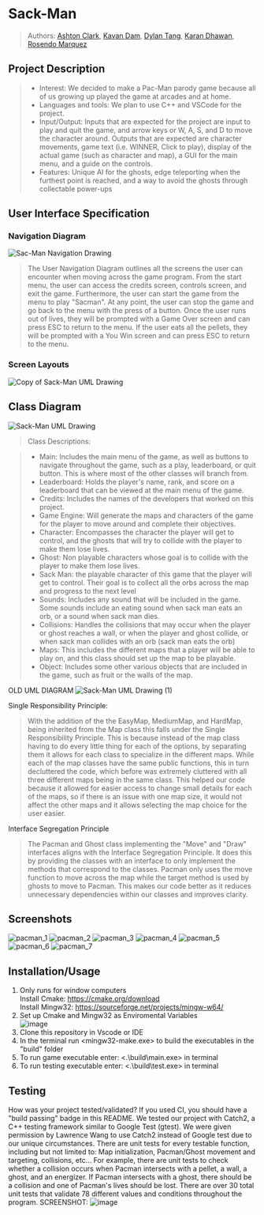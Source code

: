 # Sack-Man
 
 > Authors: [Ashton Clark](https://github.com/MinionTorturer3), [Kavan Dam](https://github.com/KavanDam), [Dylan Tang](https://github.com/TangDylan1), [Karan Dhawan](https://github.com/kdhaw001), [Rosendo Marquez](https://github.com/Buenexity)
## Project Description
 > * Interest: We decided to make a Pac-Man parody game because all of us growing up played the game at arcades and at home.
 > * Languages and tools: We plan to use C++ and VSCode for the project.
 > * Input/Output: Inputs that are expected for the project are input to play and quit the game, and arrow keys or W, A, S, and D to move the character around. Outputs that are expected are character movements, game text (i.e. WINNER, Click to play), display of the actual game (such as character and map), a GUI for the main menu, and a guide on the controls.
 > * Features: Unique AI for the ghosts, edge teleporting when the furthest point is reached, and a way to avoid the ghosts through collectable power-ups

## User Interface Specification

### Navigation Diagram
![Sac-Man Navigation Drawing](https://github.com/cs100/final-project-kdam004-dtang041-aclar064-kdhaw001/assets/117532440/410d1b88-072a-41b6-bcb6-36802272dafe)

> The User Navigation Diagram outlines all the screens the user can encounter when moving across the game program. From the start menu, the user can access the credits screen, controls screen, and exit the game.
> Furthermore, the user can start the game from the menu to play "Sacman". At any point, the user can stop the game and go back to the menu with the press of a button. Once the user runs out of lives, they will be
> prompted with a Game Over screen and can press ESC to return to the menu. If the user eats all the pellets, they will be prompted with a You Win screen and can press ESC to return to the menu.

### Screen Layouts
![Copy of Sack-Man UML Drawing](https://github.com/cs100/final-project-kdam004-dtang041-aclar064-kdhaw001/assets/117532440/0cb523d9-1049-4412-9b7d-86d414359867)



## Class Diagram
![Sack-Man UML Drawing](https://github.com/cs100/final-project-kdam004-dtang041-aclar064-kdhaw001/assets/146399114/2d0b7747-61d2-4862-93ae-2cc23603be63)


> Class Descriptions:

> * Main: Includes the main menu of the game, as well as buttons to navigate throughout the game, such as a play, leaderboard, or quit button. This is where most of the other classes will branch from.
> * Leaderboard: Holds the player's name, rank, and score on a leaderboard that can be viewed at the main menu of the game.
> * Credits: Includes the names of the developers that worked on this project.
> * Game Engine: Will generate the maps and characters of the game for the player to move around and complete their objectives.
> * Character: Encompasses the character the player will get to control, and the ghosts that will try to collide with the player to make them lose lives.
> * Ghost: Non playable characters whose goal is to collide with the player to make them lose lives.
> * Sack Man: the playable character of this game that the player will get to control. Their goal is to collect all the orbs across the map and progress to the next level
> * Sounds: Includes any sound that will be included in the game. Some sounds include an eating sound when sack man eats an orb, or a sound when sack man dies.
> * Collisions: Handles the collisions that may occur when the player or ghost reaches a wall, or when the player and ghost collide, or when sack man collides with an orb (sack man eats the orb)
> * Maps: This includes the different maps that a player will be able to play on, and this class should set up the map to be playable.
> * Object: Includes some other various objects that are included in the game, such as fruit or the walls of the map.


OLD UML DIAGRAM
![Sack-Man UML Drawing (1)](https://github.com/cs100/final-project-kdam004-dtang041-aclar064-kdhaw001/assets/120551095/e7397129-2433-4f95-bef2-b818b2b7341d)


Single Responsibility Principle:
>With the addition of the the EasyMap, MediumMap, and HardMap, being inherited from the Map class this falls under the Single Responsibility Principle. This is because instead of the map class having to do every little thing for each of the options, by separating them it allows for each class to specialize in the different maps. While each of the map classes have the same public functions, this in turn decluttered the code, which before was extremely cluttered with all three different maps being in the same class. This helped our code because it allowed for easier access to change small details for each of the maps, so if there is an issue with one map size, it would not affect the other maps and it allows selecting the map choice for the user easier.

Interface Segregation Principle
>The Pacman and Ghost class implementing the "Move" and "Draw" interfaces aligns with the Interface Segregation Principle. It does this by providing the classes with an interface to only implement the methods that correspond to the classes. Pacman only uses the move function to move across the map while the target method is used by ghosts to move to Pacman. This makes our code better as it reduces unnecessary dependencies within our classes and improves clarity.

 
 ## Screenshots
![pacman_1](https://github.com/cs100/final-project-kdam004-dtang041-aclar064-kdhaw001/assets/117532440/540d330f-9751-478c-94dd-cc1b0437e2de)
![pacman_2](https://github.com/cs100/final-project-kdam004-dtang041-aclar064-kdhaw001/assets/117532440/99eff8fc-9d2a-48f7-a84e-2413b10a7782)
![pacman_3](https://github.com/cs100/final-project-kdam004-dtang041-aclar064-kdhaw001/assets/117532440/c28979af-d548-4737-ab59-2463534f36ec)
![pacman_4](https://github.com/cs100/final-project-kdam004-dtang041-aclar064-kdhaw001/assets/117532440/19af33ca-07f2-4366-8c3a-cde8be5f78c3)
![pacman_5](https://github.com/cs100/final-project-kdam004-dtang041-aclar064-kdhaw001/assets/117532440/58598b77-0d0d-4e7f-8646-bfa64b316401)
![pacman_6](https://github.com/cs100/final-project-kdam004-dtang041-aclar064-kdhaw001/assets/117532440/9f565f35-6c89-470e-bf7f-27f35e395af5)
![pacman_7](https://github.com/cs100/final-project-kdam004-dtang041-aclar064-kdhaw001/assets/117532440/def6e174-fa2b-48d0-af1d-dad4515ebc4e)



 ## Installation/Usage
 1) Only runs for window computers <br>
  Install Cmake: https://cmake.org/download <br>
  Install Mingw32: https://sourceforge.net/projects/mingw-w64/
 4) Set up Cmake and Mingw32 as Enviromental Variables <br>
 ![image](https://github.com/cs100/final-project-kdam004-dtang041-aclar064-kdhaw001/assets/120551095/140477f0-36cd-4aee-b24c-7dbe8131d07b)
 5) Clone this repository in Vscode or IDE
 6) In the terminal run <mingw32-make.exe> to build the executables in the "build" folder
 7) To run game executable enter: <.\build\main.exe> in terminal
 8) To run testing executable enter: <.\build\test.exe> in terminal


 ## Testing
 How was your project tested/validated? If you used CI, you should have a "build passing" badge in this README.
 We tested our project with Catch2, a C++ testing framework similar to Google Test (gtest). We were given permission by Lawrence Wang to use Catch2 instead of Google test due to our unique 
 circumstances. 
 There are unit tests for every testable function, including but not limited to: Map initialization, Pacman/Ghost movement and targeting, collisions, etc...
 For example, there are unit tests to check whether a collision occurs when Pacman intersects with a pellet, a wall, a ghost, and an energizer. If Pacman intersects with a ghost, there should be a 
 collision and one of Pacman's lives should be lost. There are over 30 total unit tests that validate 78 different values and conditions throughout the program.
 SCREENSHOT: ![image](https://github.com/cs100/final-project-kdam004-dtang041-aclar064-kdhaw001/assets/146399114/c49d5e63-bb80-4bfd-985b-dd2d185179ab)

 
